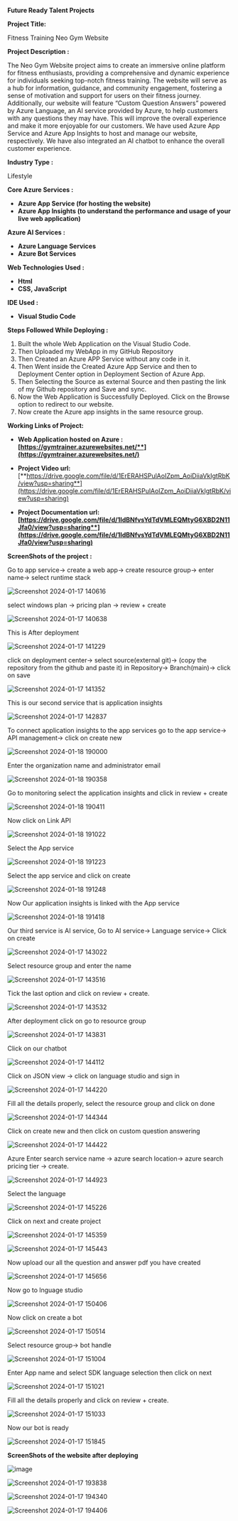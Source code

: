 **Future Ready Talent Projects**

**Project Title:**

Fitness Training Neo Gym Website

**Project Description :**

The Neo Gym Website project aims to create an immersive online platform for fitness enthusiasts, providing a comprehensive and dynamic experience for individuals seeking top-notch fitness training. The website will serve as a hub for information, guidance, and community engagement, fostering a sense of motivation and support for users on their fitness journey.  Additionally, our website will feature “Custom Question Answers” powered by Azure Language, an AI service provided by Azure, to help customers with any questions they may have. This will improve the overall experience and make it more enjoyable for our customers. We have used Azure App Service and Azure App Insights to host and manage our website, respectively. We have also integrated an AI chatbot to enhance the overall customer experience.

**Industry Type :**

Lifestyle

**Core Azure Services :**

- **Azure App Service (for hosting the website)**
- **Azure App Insights (to understand the performance and usage of your live web application)**

**Azure AI Services :**

- **Azure Language Services** 
- **Azure Bot Services**

**Web Technologies Used :** 

- **Html**
- **CSS, JavaScript**

**IDE Used :**

- **Visual Studio Code**

**Steps Followed While Deploying :**

1. Built the whole Web Application on the Visual Studio Code.
1. Then Uploaded my WebApp in my GitHub Repository
1. Then Created an Azure APP Service without any code in it.
1. Then Went inside the Created Azure App Service and then to Deployment Center option in Deployment Section of Azure App.
1. Then Selecting the Source as external Source and then pasting the link of my Github repository and Save and sync.
1. Now the Web Application is Successfully Deployed. Click on the Browse option to redirect to our website.
1. Now create the Azure app insights in the same resource group.

**Working Links of Project:**

- **Web Application hosted on Azure : [https://gymtrainer.azurewebsites.net/**](https://gymtrainer.azurewebsites.net/)**
- **Project Video url:** [**https://drive.google.com/file/d/1ErERAHSPulAoIZpm_AoiDiiaVkIgtRbK/view?usp=sharing**](https://drive.google.com/file/d/1ErERAHSPulAoIZpm_AoiDiiaVkIgtRbK/view?usp=sharing)

- **Project Documentation url: [https://drive.google.com/file/d/1IdBNfvsYdTdVMLEQMtyG6XBD2N11Jfa0/view?usp=sharing**](https://drive.google.com/file/d/1IdBNfvsYdTdVMLEQMtyG6XBD2N11Jfa0/view?usp=sharing)**

**ScreenShots of the project :**

Go to app service-> create a web app-> create resource group-> enter name-> select runtime stack

![Screenshot 2024-01-17 140616](https://github.com/SushantPrasad13/Fitness-Training-NeoGym-Website/assets/144934599/7bc92763-80e8-4388-a29f-b6a9da9b7cfb)


select windows plan -> pricing plan -> review + create

![Screenshot 2024-01-17 140638](https://github.com/SushantPrasad13/Fitness-Training-NeoGym-Website/assets/144934599/43a0d8c3-0e9d-41fb-b8dd-1b577c939c1a)


This is After deployment

![Screenshot 2024-01-17 141229](https://github.com/SushantPrasad13/Fitness-Training-NeoGym-Website/assets/144934599/3f81d593-4e69-4429-a050-b9a4445d783a)


click on deployment center-> select source(external git)-> (copy the repository from the github and paste it) in Repository-> Branch(main)-> click on save

![Screenshot 2024-01-17 141352](https://github.com/SushantPrasad13/Fitness-Training-NeoGym-Website/assets/144934599/a1ac073d-10c7-4c3b-ad11-9a81449eb801)


This is our second service that is application insights

![Screenshot 2024-01-17 142837](https://github.com/SushantPrasad13/Fitness-Training-NeoGym-Website/assets/144934599/1c51e989-660c-42ec-9b86-e06c04239994)


To connect application insights to the app services go to the app service-> API management-> click on create new

![Screenshot 2024-01-18 190000](https://github.com/SushantPrasad13/Fitness-Training-NeoGym-Website/assets/144934599/0d73414c-cea4-4816-866c-f3b4a3de97aa)

Enter the organization name and administrator email

![Screenshot 2024-01-18 190358](https://github.com/SushantPrasad13/Fitness-Training-NeoGym-Website/assets/144934599/170657b1-4a9e-4309-89fc-a7f01ad46ee5)

Go to monitoring select the application insights and click in review + create

![Screenshot 2024-01-18 190411](https://github.com/SushantPrasad13/Fitness-Training-NeoGym-Website/assets/144934599/d38f99ec-dd70-4f3e-b47d-a4a38fd24015)

Now click on Link API

![Screenshot 2024-01-18 191022](https://github.com/SushantPrasad13/Fitness-Training-NeoGym-Website/assets/144934599/72db89ce-107a-44f4-81f1-d746b789d61b)

Select the App service

![Screenshot 2024-01-18 191223](https://github.com/SushantPrasad13/Fitness-Training-NeoGym-Website/assets/144934599/1ae6c030-27c0-44fa-98f6-b2cd004e40ec)

Select the app service and click on create

![Screenshot 2024-01-18 191248](https://github.com/SushantPrasad13/Fitness-Training-NeoGym-Website/assets/144934599/fa166705-2630-4af8-8040-441b6026b487)

Now Our application insights is linked with the App service

![Screenshot 2024-01-18 191418](https://github.com/SushantPrasad13/Fitness-Training-NeoGym-Website/assets/144934599/5c734070-e988-46a4-9841-a891950312aa)

Our third service is AI service, Go to AI service-> Language service-> Click on create

![Screenshot 2024-01-17 143022](https://github.com/SushantPrasad13/Fitness-Training-NeoGym-Website/assets/144934599/47394dac-7458-4317-b138-babc8130d1df)

Select resource group and enter the name

![Screenshot 2024-01-17 143516](https://github.com/SushantPrasad13/Fitness-Training-NeoGym-Website/assets/144934599/471cb73d-90b0-4ecc-bcc1-a4e2c408e272)

Tick the last option and click on review + create.

![Screenshot 2024-01-17 143532](https://github.com/SushantPrasad13/Fitness-Training-NeoGym-Website/assets/144934599/f23e53bd-2373-4c4f-81a3-7cc645c01a0e)

After deployment click on go to resource group

![Screenshot 2024-01-17 143831](https://github.com/SushantPrasad13/Fitness-Training-NeoGym-Website/assets/144934599/3bbe3fb4-7044-4150-b511-5c2257140949)

Click on our chatbot

![Screenshot 2024-01-17 144112](https://github.com/SushantPrasad13/Fitness-Training-NeoGym-Website/assets/144934599/0e70c4ba-b428-4046-ba48-81b19b9f7a6c)

Click on JSON view -> click on language studio and sign in

![Screenshot 2024-01-17 144220](https://github.com/SushantPrasad13/Fitness-Training-NeoGym-Website/assets/144934599/3e964c89-d46c-4c17-96ad-319158f86158)

Fill all the details properly, select the resource group and click on done

![Screenshot 2024-01-17 144344](https://github.com/SushantPrasad13/Fitness-Training-NeoGym-Website/assets/144934599/efbaa2f8-5148-412d-9182-7ad9aa6da9b9)

Click on create new and then click on custom question answering

![Screenshot 2024-01-17 144422](https://github.com/SushantPrasad13/Fitness-Training-NeoGym-Website/assets/144934599/c23bca87-29a9-44e9-9a31-963ca390f706)

Azure Enter search service name -> azure search location-> azure search pricing tier -> create.

![Screenshot 2024-01-17 144923](https://github.com/SushantPrasad13/Fitness-Training-NeoGym-Website/assets/144934599/342a1c78-a9f4-4445-9503-b16f8745e887)

Select the language

![Screenshot 2024-01-17 145226](https://github.com/SushantPrasad13/Fitness-Training-NeoGym-Website/assets/144934599/fda5e249-f525-42b7-b8c8-17f11d7ba7ab)

Click on next and create project

![Screenshot 2024-01-17 145359](https://github.com/SushantPrasad13/Fitness-Training-NeoGym-Website/assets/144934599/5f40692d-5118-428d-ba5f-dc7b43f52f50)

![Screenshot 2024-01-17 145443](https://github.com/SushantPrasad13/Fitness-Training-NeoGym-Website/assets/144934599/b52be04c-7205-45fb-a54e-525b685e5429)

Now upload our all the question and answer pdf you have created 

![Screenshot 2024-01-17 145656](https://github.com/SushantPrasad13/Fitness-Training-NeoGym-Website/assets/144934599/ecda253d-c174-44e7-93f4-9d49ed928aa0)

Now go to lnguage studio

![Screenshot 2024-01-17 150406](https://github.com/SushantPrasad13/Fitness-Training-NeoGym-Website/assets/144934599/974b5447-5394-4d86-b97a-2889cd2d5297)

Now click  on create a bot

![Screenshot 2024-01-17 150514](https://github.com/SushantPrasad13/Fitness-Training-NeoGym-Website/assets/144934599/e3bfcf62-fdc1-43a8-9393-838a43c6d674)

Select resource group-> bot handle

![Screenshot 2024-01-17 151004](https://github.com/SushantPrasad13/Fitness-Training-NeoGym-Website/assets/144934599/7915e71f-f7d7-4c91-aae5-2bc23151a0b0)

Enter App name and select SDK language selection then click on next

![Screenshot 2024-01-17 151021](https://github.com/SushantPrasad13/Fitness-Training-NeoGym-Website/assets/144934599/9113bac4-bc2f-401a-98cb-1758998b2082)

Fill all the details properly and click on review + create.

![Screenshot 2024-01-17 151033](https://github.com/SushantPrasad13/Fitness-Training-NeoGym-Website/assets/144934599/10b88d7c-1eb2-4f13-b2ad-031bcfee60da)

Now our bot is ready 

![Screenshot 2024-01-17 151845](https://github.com/SushantPrasad13/Fitness-Training-NeoGym-Website/assets/144934599/e0e77263-5d86-4f40-8f40-66f56c1ef40a)

**ScreenShots of the website after deploying**

![image](https://github.com/SushantPrasad13/Fitness-Training-NeoGym-Website/assets/144934599/0c85c9e3-c7fa-4c9e-a85f-e5d53afbadcd)

![Screenshot 2024-01-17 193838](https://github.com/SushantPrasad13/Fitness-Training-NeoGym-Website/assets/144934599/1812a355-f65a-4974-92f8-39048629f355)

![Screenshot 2024-01-17 194340](https://github.com/SushantPrasad13/Fitness-Training-NeoGym-Website/assets/144934599/79755fd4-1c9b-48df-bacd-fd3ea2080bef)

![Screenshot 2024-01-17 194406](https://github.com/SushantPrasad13/Fitness-Training-NeoGym-Website/assets/144934599/ace45c45-c1c7-4b45-80a3-210235712ae6)














































